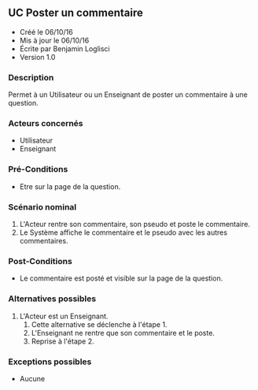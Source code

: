## UC Poster un commentaire

* Créé le 06/10/16
* Mis à jour le 06/10/16
* Écrite par Benjamin Loglisci
* Version 1.0

### Description

Permet à un Utilisateur ou un Enseignant de poster un commentaire à une question.

### Acteurs concernés

* Utilisateur
* Enseignant

### Pré-Conditions

* Etre sur la page de la question.

### Scénario nominal

1. L'Acteur rentre son commentaire, son pseudo et poste le commentaire.
2. Le Système affiche le commentaire et le pseudo avec les autres commentaires.

### Post-Conditions

* Le commentaire est posté et visible sur la page de la question.

### Alternatives possibles

1. L'Acteur est un Enseignant.
	1. Cette alternative se déclenche à l'étape 1.
	2. L'Enseignant ne rentre que son commentaire et le poste.
	3. Reprise à l'étape 2.

### Exceptions possibles

* Aucune
